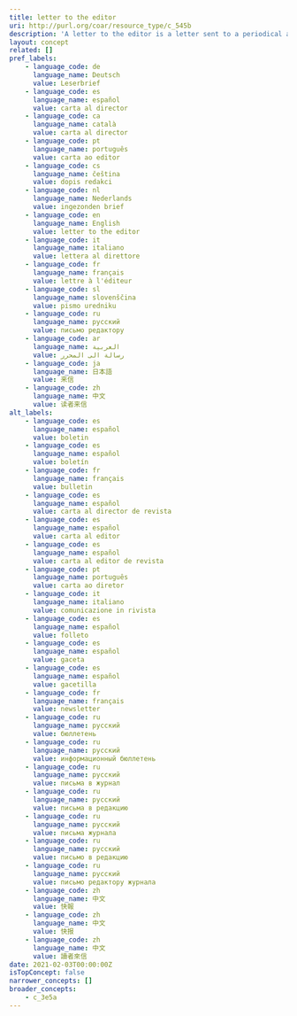 ```yaml
---
title: letter to the editor
uri: http://purl.org/coar/resource_type/c_545b
description: 'A letter to the editor is a letter sent to a periodical about issues of concern from its readers. (adapted from Wikipedia) [Source: http://dspacecris.eurocris.org/cris/classcerif/classcerif00429]'
layout: concept
related: []
pref_labels:
    - language_code: de
      language_name: Deutsch
      value: Leserbrief
    - language_code: es
      language_name: español
      value: carta al director
    - language_code: ca
      language_name: català
      value: carta al director
    - language_code: pt
      language_name: português
      value: carta ao editor
    - language_code: cs
      language_name: čeština
      value: dopis redakci
    - language_code: nl
      language_name: Nederlands
      value: ingezonden brief
    - language_code: en
      language_name: English
      value: letter to the editor
    - language_code: it
      language_name: italiano
      value: lettera al direttore
    - language_code: fr
      language_name: français
      value: lettre à l'éditeur
    - language_code: sl
      language_name: slovenščina
      value: pismo uredniku
    - language_code: ru
      language_name: русский
      value: письмо редактору
    - language_code: ar
      language_name: العربية
      value: رسالة الى المحرر
    - language_code: ja
      language_name: 日本語
      value: 来信
    - language_code: zh
      language_name: 中文
      value: 读者来信
alt_labels:
    - language_code: es
      language_name: español
      value: boletin
    - language_code: es
      language_name: español
      value: boletín
    - language_code: fr
      language_name: français
      value: bulletin
    - language_code: es
      language_name: español
      value: carta al director de revista
    - language_code: es
      language_name: español
      value: carta al editor
    - language_code: es
      language_name: español
      value: carta al editor de revista
    - language_code: pt
      language_name: português
      value: carta ao diretor
    - language_code: it
      language_name: italiano
      value: comunicazione in rivista
    - language_code: es
      language_name: español
      value: folleto
    - language_code: es
      language_name: español
      value: gaceta
    - language_code: es
      language_name: español
      value: gacetilla
    - language_code: fr
      language_name: français
      value: newsletter
    - language_code: ru
      language_name: русский
      value: бюллетень
    - language_code: ru
      language_name: русский
      value: информационный бюллетень
    - language_code: ru
      language_name: русский
      value: письма в журнал
    - language_code: ru
      language_name: русский
      value: письма в редакцию
    - language_code: ru
      language_name: русский
      value: письма журнала
    - language_code: ru
      language_name: русский
      value: письмо в редакцию
    - language_code: ru
      language_name: русский
      value: письмо редактору журнала
    - language_code: zh
      language_name: 中文
      value: 快報
    - language_code: zh
      language_name: 中文
      value: 快报
    - language_code: zh
      language_name: 中文
      value: 讀者來信
date: 2021-02-03T00:00:00Z
isTopConcept: false
narrower_concepts: []
broader_concepts:
    - c_3e5a
---
```


